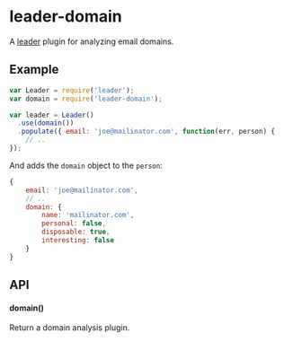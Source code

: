 
# leader-domain

  A [leader](https://github.com/ivolo/leader) plugin for  analyzing email domains.

## Example

```js
var Leader = require('leader');
var domain = require('leader-domain');

var leader = Leader()
  .use(domain())
  .populate({ email: 'joe@mailinator.com', function(err, person) {
    // ..
});
```

And adds the `domain` object to the `person`:

```js
{
    email: 'joe@mailinator.com',
    // ..
    domain: {
        name: 'mailinator.com',
        personal: false,
        disposable: true,
        interesting: false
    }
}
```

## API

#### domain()

  Return a domain analysis plugin.

